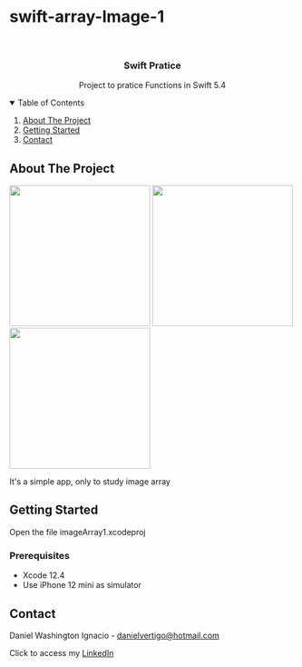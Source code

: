 # swift-array-Image-1

<!-- PROJECT LOGO -->
<br />
<p align="center">

  <h3 align="center">Swift Pratice</h3>
  <p align="center">
    Project to pratice Functions in Swift 5.4
  </p>
</p>



<!-- TABLE OF CONTENTS -->
<details open="open">
  <summary>Table of Contents</summary>
  <ol>
    <li>
      <a href="#about-the-project">About The Project</a>
    </li>
    <li>
      <a href="#getting-started">Getting Started</a>
    </li>
    <li><a href="#contact">Contact</a></li>
  </ol>
</details>



<!-- ABOUT THE PROJECT -->
## About The Project
<p float="left">
  <img src="https://github.com/Dwashi2/swift-array-Image/blob/main/1.png" width="248">
  <img src="https://github.com/Dwashi2/swift-array-Image/blob/main/2.png" width="248">
  <img src="https://github.com/Dwashi2/swift-array-Image/blob/main/3.png" width="248">
</p>
 
 


It's a simple app, only to study image array


<!-- GETTING STARTED -->
## Getting Started

Open the file imageArray1.xcodeproj 

### Prerequisites

* Xcode 12.4
* Use iPhone 12 mini as simulator 

<!-- CONTACT -->
## Contact

Daniel Washington Ignacio - danielvertigo@hotmail.com

Click to access my [LinkedIn](https://www.linkedin.com/in/daniel-washington-ignacio-ab439b164/)
